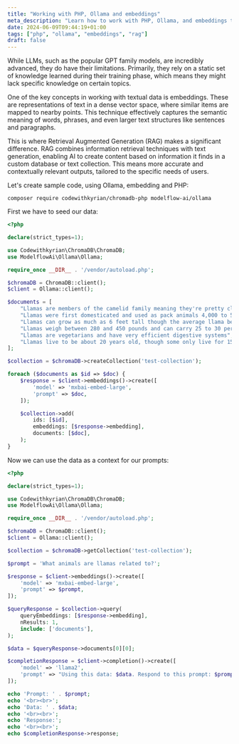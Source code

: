 ```yaml
---
title: "Working with PHP, Ollama and embeddings"
meta_description: "Learn how to work with PHP, Ollama, and embeddings to enhance your AI capabilities using Retrieval Augmented Generation (RAG)."
date: 2024-06-09T09:44:19+01:00
tags: ["php", "ollama", "embeddings", "rag"]
draft: false
---
```


While LLMs, such as the popular GPT family models, are incredibly advanced, they do have their limitations. Primarily, they rely on a static set of knowledge learned during their training phase, which means they might lack specific knowledge on certain topics.

One of the key concepts in working with textual data is embeddings. These are representations of text in a dense vector space, where similar items are mapped to nearby points. This technique effectively captures the semantic meaning of words, phrases, and even larger text structures like sentences and paragraphs.

This is where Retrieval Augmented Generation (RAG) makes a significant difference. RAG combines information retrieval techniques with text generation, enabling AI to create content based on information it finds in a custom database or text collection. This means more accurate and contextually relevant outputs, tailored to the specific needs of users.

Let's create sample code, using Ollama, embedding and PHP:

    composer require codewithkyrian/chromadb-php modelflow-ai/ollama

First we have to seed our data:

```php
<?php

declare(strict_types=1);

use Codewithkyrian\ChromaDB\ChromaDB;
use ModelflowAi\Ollama\Ollama;

require_once __DIR__ . '/vendor/autoload.php';

$chromaDB = ChromaDB::client();
$client = Ollama::client();

$documents = [
    "Llamas are members of the camelid family meaning they're pretty closely related to vicuñas and camels",
    "Llamas were first domesticated and used as pack animals 4,000 to 5,000 years ago in the Peruvian highlands",
    "Llamas can grow as much as 6 feet tall though the average llama between 5 feet 6 inches and 5 feet 9 inches tall",
    "Llamas weigh between 280 and 450 pounds and can carry 25 to 30 percent of their body weight",
    "Llamas are vegetarians and have very efficient digestive systems",
    "Llamas live to be about 20 years old, though some only live for 15 years and others live to be 30 years old",
];

$collection = $chromaDB->createCollection('test-collection');

foreach ($documents as $id => $doc) {
    $response = $client->embeddings()->create([
        'model' => 'mxbai-embed-large',
        'prompt' => $doc,
    ]);

    $collection->add(
        ids: [$id],
        embeddings: [$response->embedding],
        documents: [$doc],
    );
}
```

Now we can use the data as a context for our prompts:

```php
<?php

declare(strict_types=1);

use Codewithkyrian\ChromaDB\ChromaDB;
use ModelflowAi\Ollama\Ollama;

require_once __DIR__ . '/vendor/autoload.php';

$chromaDB = ChromaDB::client();
$client = Ollama::client();

$collection = $chromaDB->getCollection('test-collection');

$prompt = 'What animals are llamas related to?';

$response = $client->embeddings()->create([
    'model' => 'mxbai-embed-large',
    'prompt' => $prompt,
]);

$queryResponse = $collection->query(
    queryEmbeddings: [$response->embedding],
    nResults: 1,
    include: ['documents'],
);

$data = $queryResponse->documents[0][0];

$completionResponse = $client->completion()->create([
    'model' => 'llama2',
    'prompt' => "Using this data: $data. Respond to this prompt: $prompt",
]);

echo 'Prompt: ' . $prompt;
echo '<br><br>';
echo 'Data: ' . $data;
echo '<br><br>';
echo 'Response:';
echo '<br><br>';
echo $completionResponse->response;
```